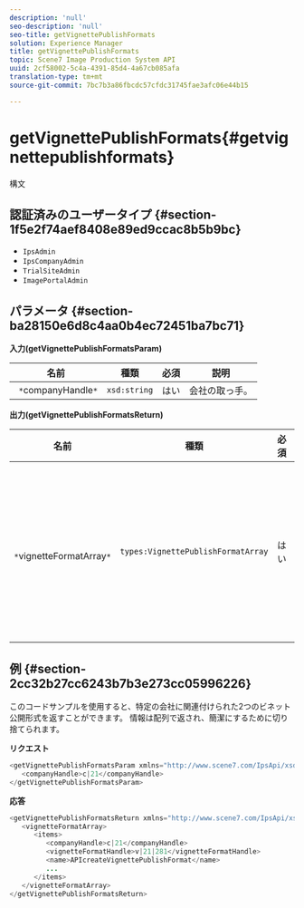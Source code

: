 ```yaml
---
description: 'null'
seo-description: 'null'
seo-title: getVignettePublishFormats
solution: Experience Manager
title: getVignettePublishFormats
topic: Scene7 Image Production System API
uuid: 2cf58002-5c4a-4391-85d4-4a67cb085afa
translation-type: tm+mt
source-git-commit: 7bc7b3a86fbcdc57cfdc31745fae3afc06e44b15

---
```



# getVignettePublishFormats{#getvignettepublishformats}

構文

## 認証済みのユーザータイプ {#section-1f5e2f74aef8408e89ed9ccac8b5b9bc}

* `IpsAdmin`
* `IpsCompanyAdmin`
* `TrialSiteAdmin`
* `ImagePortalAdmin`

## パラメータ {#section-ba28150e6d8c4aa0b4ec72451ba7bc71}

**入力(getVignettePublishFormatsParam)**

| 名前 | 種類 | 必須 | 説明 |
|---|---|---|---|
| ` *`companyHandle`*` | `xsd:string` | はい | 会社の取っ手。 |

**出力(getVignettePublishFormatsReturn)**

| 名前 | 種類 | 必須 | 説明 |
|---|---|---|---|
| ` *`vignetteFormatArray`*` | `types:VignettePublishFormatArray` | はい | ビネット公開形式の配列です。 |

## 例 {#section-2cc32b27cc6243b7b3e273cc05996226}

このコードサンプルを使用すると、特定の会社に関連付けられた2つのビネット公開形式を返すことができます。 情報は配列で返され、簡潔にするために切り捨てられます。

**リクエスト**

```java
<getVignettePublishFormatsParam xmlns="http://www.scene7.com/IpsApi/xsd/2008-01-15">
   <companyHandle>c|21</companyHandle>
</getVignettePublishFormatsParam>
```

**応答**

```java
<getVignettePublishFormatsReturn xmlns="http://www.scene7.com/IpsApi/xsd/2008-01-15">
   <vignetteFormatArray>
      <items>
         <companyHandle>c|21</companyHandle>
         <vignetteFormatHandle>v|21|281</vignetteFormatHandle>
         <name>APIcreateVignettePublishFormat</name>
         ...
      </items>
   </vignetteFormatArray>
</getVignettePublishFormatsReturn>
```

